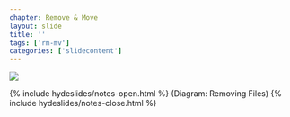 ```yaml
---
chapter: Remove & Move
layout: slide
title: ''
tags: ['rm-mv']
categories: ['slidecontent']
---
```


<div class="diagram-group">
	<img class="diagram" src="assets/diagrams/git-file-states.png">
</div>

{% include hydeslides/notes-open.html %}
(Diagram: Removing Files)
{% include hydeslides/notes-close.html %}